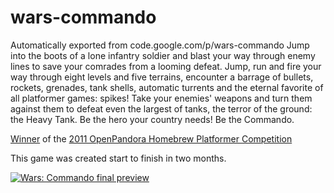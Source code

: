 # wars-commando
Automatically exported from code.google.com/p/wars-commando
Jump into the boots of a lone infantry soldier and blast your way through enemy lines to save your comrades from a looming defeat. Jump, run and fire your way through eight levels and five terrains, encounter a barrage of bullets, rockets, grenades, tank shells, automatic turrents and the eternal favorite of all platformer games: spikes! Take your enemies' weapons and turn them against them to defeat even the largest of tanks, the terror of the ground: the Heavy Tank. Be the hero your country needs! Be the Commando.

[Winner](http://boards.openpandora.org/index.php?/topic/2669-homebrew-submissionvoting-thread/) of the [2011 OpenPandora Homebrew Platformer Competition](http://boards.openpandora.org/index.php?/topic/1296-homebrew-platforming-competition/)

This game was created start to finish in two months.

[![Wars: Commando final preview](http://img.youtube.com/vi/Gw-d9d63KGE/0.jpg)](http://www.youtube.com/watch?v=Gw-d9d63KGE)
